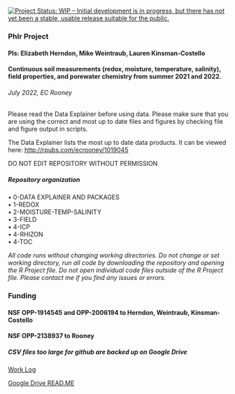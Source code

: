 [![Project Status: WIP – Initial development is in progress, but there
has not yet been a stable, usable release suitable for the
public.](https://www.repostatus.org/badges/latest/wip.svg)](https://www.repostatus.org/#wip)

### PhIr Project
#### PIs: Elizabeth Herndon, Mike Weintraub, Lauren Kinsman-Costello
#### Continuous soil measurements (redox, moisture, temperature, salinity), field properties, and porewater chemistry from summer 2021 and 2022. 

###### July 2022, EC Rooney

Please read the Data Explainer before using data. Please make sure that you are using the correct and most up to date files and figures by checking file and figure output in scripts. 

The Data Explainer lists the most up to date data products. It can be viewed here: <a>http://rpubs.com/ecrooney/1019045</a> 

DO NOT EDIT REPOSITORY WITHOUT PERMISSION

##### *Repository organization*

<p>
&bull; 0-DATA EXPLAINER AND PACKAGES<br>
&bull; 1-REDOX<br>
&bull; 2-MOISTURE-TEMP-SALINITY<br>
&bull; 3-FIELD<br>
&bull; 4-ICP<br>
&bull; 4-RHIZON<br>
&bull; 4-TOC<br>
</p>


*All code runs without changing working directories. Do not change or set working directory, run all code by downloading the repository and opening the R Project file. Do not open individual code files outside of the R Project file. Please contact me if you find any issues or errors.*

### Funding 
#### NSF OPP-1914545 and OPP-2006194 to Herndon, Weintraub, Kinsman-Costello
#### NSF OPP-2138937 to Rooney






##### **CSV files too large for github are backed up on Google Drive**

<a href = https://docs.google.com/document/d/1TGydf4wkVw9ehM6r4gIoMrOeq3qIItO-u2s1bpt4-cE>Work Log</a> 


<a href = https://docs.google.com/document/d/1kntnb4wOqMGs5yMml2iWFqy7VS2NfH0w9tSTtK4FH3I>Google Drive READ.ME</a> 
